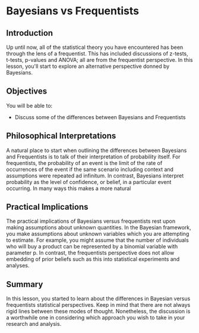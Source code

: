 
# Bayesians vs Frequentists

## Introduction

Up until now, all of the statistical theory you have encountered has been through the lens of a frequentist. This has included discussions of z-tests, t-tests, p-values and ANOVA; all are from the frequentist perspective. In this lesson, you'll start to explore an alternative perspective donned by Bayesians.

## Objectives 

You will be able to:

* Discuss some of the differences between Bayesians and Frequentists

## Philosophical Interpretations

A natural place to start when outlining the differences between Bayesians and Frequentists is to talk of their interpretation of probability itself. For frequentists, the probability of an event is the limit of the rate of occurrences of the event if the same scenario including context and assumptions were repeated ad infinitum. In contrast, Bayesians interpret probability as the level of confidence, or belief, in a particular event occurring. In many ways this makes a more natural 

## Practical Implications

The practical implications of Bayesians versus frequentists rest upon making assumptions about unknown quantities. In the Bayesian framework, you make assumptions about unknown variables which you are attempting to estimate. For example, you might assume that the number of individuals who will buy a product can be represented by a binomial variable with parameter p. In contrast, the frequentists perspective does not allow embedding of prior beliefs such as this into statistical experiments and analyses.


## Summary

In this lesson, you started to learn about the differences in Bayesian versus frequentists statistical perspectives. Keep in mind that there are not always rigid lines between these modes of thought. Nonetheless, the discussion is a worthwhile one in considering which approach you wish to take in your research and analysis.
